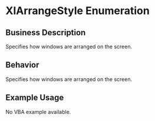 # XlArrangeStyle Enumeration

## Business Description
Specifies how windows are arranged on the screen.

## Behavior
Specifies how windows are arranged on the screen.

## Example Usage
No VBA example available.